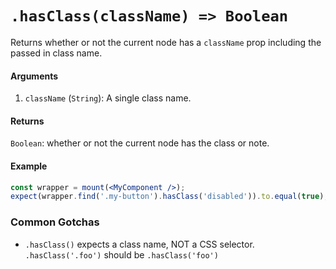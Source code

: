 # `.hasClass(className) => Boolean`

Returns whether or not the current node has a `className` prop including the passed in class name.


#### Arguments

1. `className` (`String`): A single class name.



#### Returns

`Boolean`: whether or not the current node has the class or note.



#### Example


```jsx
const wrapper = mount(<MyComponent />);
expect(wrapper.find('.my-button').hasClass('disabled')).to.equal(true);
```

### Common Gotchas

- `.hasClass()` expects a class name, NOT a CSS selector. `.hasClass('.foo')` should be 
`.hasClass('foo')`
